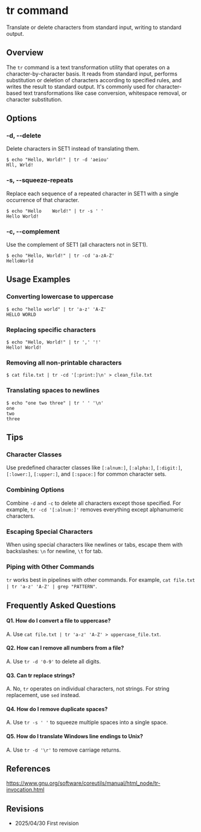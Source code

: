 # tr command

Translate or delete characters from standard input, writing to standard output.

## Overview

The `tr` command is a text transformation utility that operates on a character-by-character basis. It reads from standard input, performs substitution or deletion of characters according to specified rules, and writes the result to standard output. It's commonly used for character-based text transformations like case conversion, whitespace removal, or character substitution.

## Options

### **-d, --delete**

Delete characters in SET1 instead of translating them.

```console
$ echo "Hello, World!" | tr -d 'aeiou'
Hll, Wrld!
```

### **-s, --squeeze-repeats**

Replace each sequence of a repeated character in SET1 with a single occurrence of that character.

```console
$ echo "Hello    World!" | tr -s ' '
Hello World!
```

### **-c, --complement**

Use the complement of SET1 (all characters not in SET1).

```console
$ echo "Hello, World!" | tr -cd 'a-zA-Z'
HelloWorld
```

## Usage Examples

### Converting lowercase to uppercase

```console
$ echo "hello world" | tr 'a-z' 'A-Z'
HELLO WORLD
```

### Replacing specific characters

```console
$ echo "Hello, World!" | tr ',' '!'
Hello! World!
```

### Removing all non-printable characters

```console
$ cat file.txt | tr -cd '[:print:]\n' > clean_file.txt
```

### Translating spaces to newlines

```console
$ echo "one two three" | tr ' ' '\n'
one
two
three
```

## Tips

### Character Classes

Use predefined character classes like `[:alnum:]`, `[:alpha:]`, `[:digit:]`, `[:lower:]`, `[:upper:]`, and `[:space:]` for common character sets.

### Combining Options

Combine `-d` and `-c` to delete all characters except those specified. For example, `tr -cd '[:alnum:]'` removes everything except alphanumeric characters.

### Escaping Special Characters

When using special characters like newlines or tabs, escape them with backslashes: `\n` for newline, `\t` for tab.

### Piping with Other Commands

`tr` works best in pipelines with other commands. For example, `cat file.txt | tr 'a-z' 'A-Z' | grep "PATTERN"`.

## Frequently Asked Questions

#### Q1. How do I convert a file to uppercase?
A. Use `cat file.txt | tr 'a-z' 'A-Z' > uppercase_file.txt`.

#### Q2. How can I remove all numbers from a file?
A. Use `tr -d '0-9'` to delete all digits.

#### Q3. Can tr replace strings?
A. No, `tr` operates on individual characters, not strings. For string replacement, use `sed` instead.

#### Q4. How do I remove duplicate spaces?
A. Use `tr -s ' '` to squeeze multiple spaces into a single space.

#### Q5. How do I translate Windows line endings to Unix?
A. Use `tr -d '\r'` to remove carriage returns.

## References

https://www.gnu.org/software/coreutils/manual/html_node/tr-invocation.html

## Revisions

- 2025/04/30 First revision